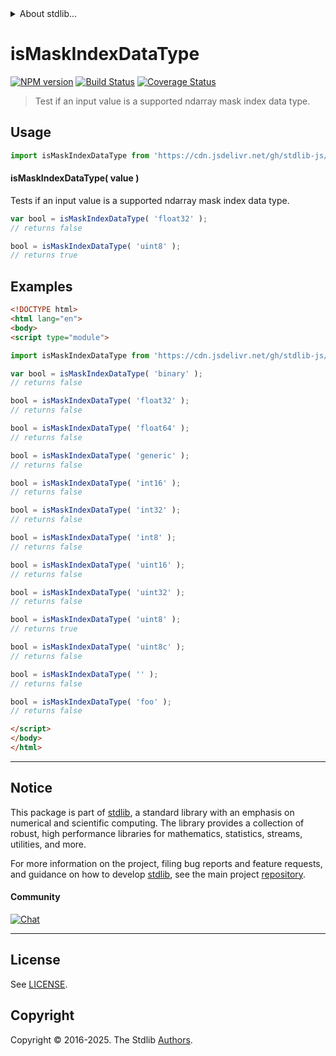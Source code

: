 <!--

@license Apache-2.0

Copyright (c) 2025 The Stdlib Authors.

Licensed under the Apache License, Version 2.0 (the "License");
you may not use this file except in compliance with the License.
You may obtain a copy of the License at

   http://www.apache.org/licenses/LICENSE-2.0

Unless required by applicable law or agreed to in writing, software
distributed under the License is distributed on an "AS IS" BASIS,
WITHOUT WARRANTIES OR CONDITIONS OF ANY KIND, either express or implied.
See the License for the specific language governing permissions and
limitations under the License.

-->


<details>
  <summary>
    About stdlib...
  </summary>
  <p>We believe in a future in which the web is a preferred environment for numerical computation. To help realize this future, we've built stdlib. stdlib is a standard library, with an emphasis on numerical and scientific computation, written in JavaScript (and C) for execution in browsers and in Node.js.</p>
  <p>The library is fully decomposable, being architected in such a way that you can swap out and mix and match APIs and functionality to cater to your exact preferences and use cases.</p>
  <p>When you use stdlib, you can be absolutely certain that you are using the most thorough, rigorous, well-written, studied, documented, tested, measured, and high-quality code out there.</p>
  <p>To join us in bringing numerical computing to the web, get started by checking us out on <a href="https://github.com/stdlib-js/stdlib">GitHub</a>, and please consider <a href="https://opencollective.com/stdlib">financially supporting stdlib</a>. We greatly appreciate your continued support!</p>
</details>

# isMaskIndexDataType

[![NPM version][npm-image]][npm-url] [![Build Status][test-image]][test-url] [![Coverage Status][coverage-image]][coverage-url] <!-- [![dependencies][dependencies-image]][dependencies-url] -->

> Test if an input value is a supported ndarray mask index data type.

<!-- Section to include introductory text. Make sure to keep an empty line after the intro `section` element and another before the `/section` close. -->

<section class="intro">

</section>

<!-- /.intro -->

<!-- Package usage documentation. -->



<section class="usage">

## Usage

```javascript
import isMaskIndexDataType from 'https://cdn.jsdelivr.net/gh/stdlib-js/ndarray-base-assert-is-mask-index-data-type@esm/index.mjs';
```

#### isMaskIndexDataType( value )

Tests if an input value is a supported ndarray mask index data type.

```javascript
var bool = isMaskIndexDataType( 'float32' );
// returns false

bool = isMaskIndexDataType( 'uint8' );
// returns true
```

</section>

<!-- /.usage -->

<!-- Package usage notes. Make sure to keep an empty line after the `section` element and another before the `/section` close. -->

<section class="notes">

</section>

<!-- /.notes -->

<!-- Package usage examples. -->

<section class="examples">

## Examples

<!-- eslint no-undef: "error" -->

```html
<!DOCTYPE html>
<html lang="en">
<body>
<script type="module">

import isMaskIndexDataType from 'https://cdn.jsdelivr.net/gh/stdlib-js/ndarray-base-assert-is-mask-index-data-type@esm/index.mjs';

var bool = isMaskIndexDataType( 'binary' );
// returns false

bool = isMaskIndexDataType( 'float32' );
// returns false

bool = isMaskIndexDataType( 'float64' );
// returns false

bool = isMaskIndexDataType( 'generic' );
// returns false

bool = isMaskIndexDataType( 'int16' );
// returns false

bool = isMaskIndexDataType( 'int32' );
// returns false

bool = isMaskIndexDataType( 'int8' );
// returns false

bool = isMaskIndexDataType( 'uint16' );
// returns false

bool = isMaskIndexDataType( 'uint32' );
// returns false

bool = isMaskIndexDataType( 'uint8' );
// returns true

bool = isMaskIndexDataType( 'uint8c' );
// returns false

bool = isMaskIndexDataType( '' );
// returns false

bool = isMaskIndexDataType( 'foo' );
// returns false

</script>
</body>
</html>
```

</section>

<!-- /.examples -->

<!-- Section to include cited references. If references are included, add a horizontal rule *before* the section. Make sure to keep an empty line after the `section` element and another before the `/section` close. -->

<section class="references">

</section>

<!-- /.references -->

<!-- Section for related `stdlib` packages. Do not manually edit this section, as it is automatically populated. -->

<section class="related">

</section>

<!-- /.related -->

<!-- Section for all links. Make sure to keep an empty line after the `section` element and another before the `/section` close. -->


<section class="main-repo" >

* * *

## Notice

This package is part of [stdlib][stdlib], a standard library with an emphasis on numerical and scientific computing. The library provides a collection of robust, high performance libraries for mathematics, statistics, streams, utilities, and more.

For more information on the project, filing bug reports and feature requests, and guidance on how to develop [stdlib][stdlib], see the main project [repository][stdlib].

#### Community

[![Chat][chat-image]][chat-url]

---

## License

See [LICENSE][stdlib-license].


## Copyright

Copyright &copy; 2016-2025. The Stdlib [Authors][stdlib-authors].

</section>

<!-- /.stdlib -->

<!-- Section for all links. Make sure to keep an empty line after the `section` element and another before the `/section` close. -->

<section class="links">

[npm-image]: http://img.shields.io/npm/v/@stdlib/ndarray-base-assert-is-mask-index-data-type.svg
[npm-url]: https://npmjs.org/package/@stdlib/ndarray-base-assert-is-mask-index-data-type

[test-image]: https://github.com/stdlib-js/ndarray-base-assert-is-mask-index-data-type/actions/workflows/test.yml/badge.svg?branch=main
[test-url]: https://github.com/stdlib-js/ndarray-base-assert-is-mask-index-data-type/actions/workflows/test.yml?query=branch:main

[coverage-image]: https://img.shields.io/codecov/c/github/stdlib-js/ndarray-base-assert-is-mask-index-data-type/main.svg
[coverage-url]: https://codecov.io/github/stdlib-js/ndarray-base-assert-is-mask-index-data-type?branch=main

<!--

[dependencies-image]: https://img.shields.io/david/stdlib-js/ndarray-base-assert-is-mask-index-data-type.svg
[dependencies-url]: https://david-dm.org/stdlib-js/ndarray-base-assert-is-mask-index-data-type/main

-->

[chat-image]: https://img.shields.io/gitter/room/stdlib-js/stdlib.svg
[chat-url]: https://app.gitter.im/#/room/#stdlib-js_stdlib:gitter.im

[stdlib]: https://github.com/stdlib-js/stdlib

[stdlib-authors]: https://github.com/stdlib-js/stdlib/graphs/contributors

[umd]: https://github.com/umdjs/umd
[es-module]: https://developer.mozilla.org/en-US/docs/Web/JavaScript/Guide/Modules

[deno-url]: https://github.com/stdlib-js/ndarray-base-assert-is-mask-index-data-type/tree/deno
[deno-readme]: https://github.com/stdlib-js/ndarray-base-assert-is-mask-index-data-type/blob/deno/README.md
[umd-url]: https://github.com/stdlib-js/ndarray-base-assert-is-mask-index-data-type/tree/umd
[umd-readme]: https://github.com/stdlib-js/ndarray-base-assert-is-mask-index-data-type/blob/umd/README.md
[esm-url]: https://github.com/stdlib-js/ndarray-base-assert-is-mask-index-data-type/tree/esm
[esm-readme]: https://github.com/stdlib-js/ndarray-base-assert-is-mask-index-data-type/blob/esm/README.md
[branches-url]: https://github.com/stdlib-js/ndarray-base-assert-is-mask-index-data-type/blob/main/branches.md

[stdlib-license]: https://raw.githubusercontent.com/stdlib-js/ndarray-base-assert-is-mask-index-data-type/main/LICENSE

</section>

<!-- /.links -->
